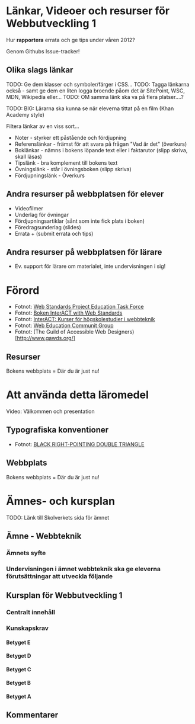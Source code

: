 # Länkar, Videoer och resurser för Webbutveckling 1 #

Hur **rapportera** errata och ge tips under våren 2012?

Genom Githubs Issue-tracker!

## Olika slags länkar

TODO: Ge dem klasser och symboler/färger i CSS...
TODO: Tagga länkarna också - samt ge dem en liten logga broende påom det är SitePoint, WSC, MDN, Wikipedia eller...
TODO: OM samma länk ska va på flera platser....?

TODO: BIG: Lärarna ska kunna se när eleverna tittat på en film (Khan Academy style)

Filtera länkar av en viss sort...

 * Noter - styrker ett påstående och fördjupning
 * Referenslänkar - främst för att svara på frågan "Vad är det" (överkurs)
 * Boklänkar - nämns i bokens löpande text eller i faktarutor (slipp skriva, skall läsas)
 * Tipslänk - bra komplement till bokens text
 * Övningslänk - står i övningsboken (slipp skriva)
 * Fördjupningslänk - Överkurs

## Andra resurser på webbplatsen för elever

 * Videofilmer
 * Underlag för övningar
 * Fördjupningsartiklar (sånt som inte fick plats i boken)
 * Föredragsunderlag (slides)
 * Errata + (submit errata och tips)

## Andra resurser på webbplatsen för lärare

 * Ev. support för lärare om materialet, inte undervisningen i sig!

# Förord #

 * Fotnot: [Web Standards Project Education Task Force](http://www.webstandards.org/action/edutf/)
 * Fotnot: [Boken InterACT with Web Standards](http://interactwithwebstandards.com/)
 * Fotnot: [InterACT: Kurser för högskolestudier i webbteknik](http://interact.webstandards.org/)
 * Fotnot: [Web Education Communit Group](http://www.w3.org/community/webed/)
 * Fotnot: [The Guild of Accessible Web Designers)[http://www.gawds.org/]

## Resurser ##

Bokens webbplats = Där du är just nu!

# Att använda detta läromedel

Video: Välkommen och presentation

## Typografiska konventioner

 * Fotnot: [BLACK RIGHT-POINTING DOUBLE TRIANGLE](http://www.fileformat.info/info/unicode/char/23e9/index.htm)

## Webbplats

Bokens webbplats = Där du är just nu!

# Ämnes- och kursplan

TODO: Länk till Skolverkets sida för ämnet

## Ämne - Webbteknik
### Ämnets syfte
### Undervisningen i ämnet webbteknik ska ge eleverna förutsättningar att utveckla följande
## Kursplan för Webbutveckling 1
### Centralt innehåll
### Kunskapskrav
#### Betyget E
#### Betyget D
#### Betyget C
#### Betyget B
#### Betyget A
## Kommentarer

